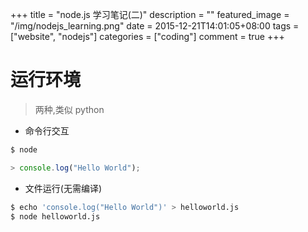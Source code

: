 +++
title = "node.js 学习笔记(二)"
description = ""
featured_image = "/img/nodejs_learning.png"
date = 2015-12-21T14:01:05+08:00
tags = ["website", "nodejs"]
categories = ["coding"]
comment = true
+++

# 运行环境

> 两种,类似 python

- 命令行交互

```bash
$ node
```

```javascript
> console.log("Hello World");
```

- 文件运行(无需编译)

```bash
$ echo 'console.log("Hello World")' > helloworld.js
$ node helloworld.js
```
